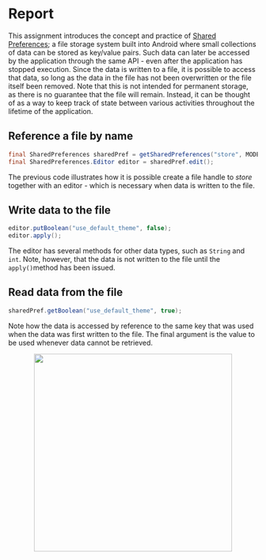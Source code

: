 # Report

This assignment introduces the concept and practice of [Shared Preferences](https://developer.android.com/training/data-storage/shared-preferences); a file storage system built into Android where small collections of data can be stored as key/value pairs. Such data can later be accessed by the application through the same API - even after the application has stopped execution. Since the data is written to a file, it is possible to access that data, so long as the data in the file has not been overwritten or the file itself been removed. Note that this is not intended for permanent storage, as there is no guarantee that the file will remain. Instead, it can be thought of as a way to keep track of state between various activities throughout the lifetime of the application.

## Reference a file by name

```java
final SharedPreferences sharedPref = getSharedPreferences("store", MODE_PRIVATE);
final SharedPreferences.Editor editor = sharedPref.edit();
```

The previous code illustrates how it is possible create a file handle to _store_ together with an editor - which is necessary when data is written to the file.

## Write data to the file

```java
editor.putBoolean("use_default_theme", false);
editor.apply();
```

The editor has several methods for other data types, such as `String` and `int`. Note, however, that the data is not written to the file until the `apply()`method has been issued.

## Read data from the file

```java
sharedPref.getBoolean("use_default_theme", true);
```

Note how the data is accessed by reference to the same key that was used when the data was first written to the file. The final argument is the value to be used whenever data cannot be retrieved.

<p align="center">
  <img src="demo.gif" width="400px"/>
</p>
